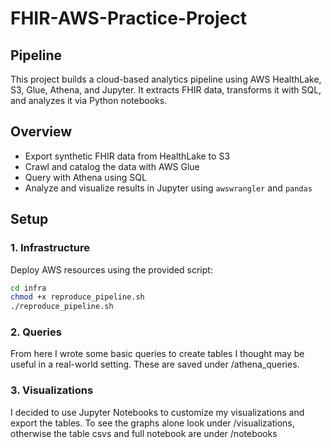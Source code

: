 # FHIR-AWS-Practice-Project
## Pipeline

This project builds a cloud-based analytics pipeline using AWS HealthLake, S3, Glue, Athena, and Jupyter. It extracts FHIR data, transforms it with SQL, and analyzes it via Python notebooks.

## Overview

- Export synthetic FHIR data from HealthLake to S3
- Crawl and catalog the data with AWS Glue
- Query with Athena using SQL
- Analyze and visualize results in Jupyter using `awswrangler` and `pandas`

## Setup

### 1. Infrastructure

Deploy AWS resources using the provided script:

```bash
cd infra
chmod +x reproduce_pipeline.sh
./reproduce_pipeline.sh
```
### 2. Queries

From here I wrote some basic queries to create tables I thought may be useful in a real-world setting. These are saved under /athena_queries. 

### 3. Visualizations

I decided to use Jupyter Notebooks to customize my visualizations and export the tables. To see the graphs alone look under /visualizations, otherwise the table csvs and full notebook are under /notebooks
